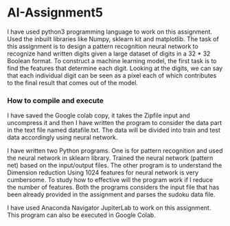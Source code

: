 # AI-Assignment5

I have used python3 programming language to work on this assignment. Used the inbuilt libraries like Numpy, sklearn kit and matplotlib.
The task of this assignment is to design a pattern recognition neural network to recognize hand written digits given a large dataset of digits in a 32 * 32 Boolean format. 
To construct a machine learning model, the first task is to find the features that determine each digit.
Looking at the digits, we can say that each individual digit can be seen as a pixel each of which contributes to the final result that comes out of the model.

### How to compile and execute

I have saved the Google colab copy, it takes the Zipfile input and uncompress it and then I have written the program to consider the data part in the text file named datafile.txt. The data will be divided into train and test data accordingly using neural network.

I have written two Python programs. One is for pattern recognition and used the neural network in sklearn library. Trained the neural network (pattern net) based on the input/output files. The other program is to understand the Dimension reduction Using 1024 features for neural network is very cumbersome. To study how to effective will the program work if I reduce the number of features. Both the programs considers the input file that has been already provided in the assignment and parses the sudoku data file.

I have used Anaconda Navigator JupiterLab to work on this assignment. This program can also be executed in Google Colab.
